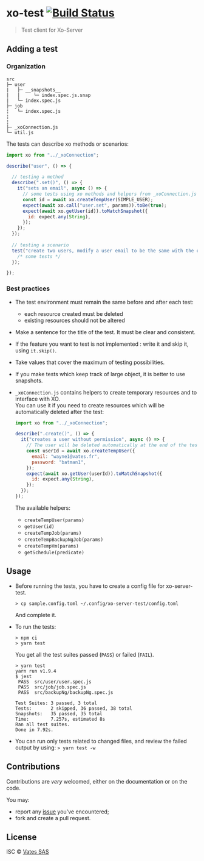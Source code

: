 # xo-test [![Build Status](https://travis-ci.org/vatesfr/xo-test.png?branch=master)](https://travis-ci.org/vatesfr/xo-test)

> Test client for Xo-Server

## Adding a test

### Organization

```
src
├─ user
|   ├─ __snapshots__
|   |     └─ index.spec.js.snap 
|   └─ index.spec.js
├─ job
¦   └─ index.spec.js
¦
¦
├─ _xoConnection.js
└─ util.js
```

The tests can describe xo methods or scenarios:  
```javascript
import xo from "../_xoConnection";

describe("user", () => {

  // testing a method
  describe(".set()", () => {
    it("sets an email", async () => {
      // some tests using xo methods and helpers from _xoConnection.js
      const id = await xo.createTempUser(SIMPLE_USER);
      expect(await xo.call("user.set", params)).toBe(true);
      expect(await xo.getUser(id)).toMatchSnapshot({
        id: expect.any(String),
      });
    });
  });
      
  // testing a scenario
  test("create two users, modify a user email to be the same with the other and fail trying to connect them", () => {
    /* some tests */
  });

});
```

### Best practices

- The test environment must remain the same before and after each test:  
  * each resource created must be deleted  
  * existing resources should not be altered

- Make a sentence for the title of the test. It must be clear and consistent.

- If the feature you want to test is not implemented : write it and skip it, using `it.skip()`.

- Take values ​​that cover the maximum of testing possibilities.

- If you make tests which keep track of large object, it is better to use snapshots.  

- `_xoConnection.js` contains helpers to create temporary resources and to interface with XO.  
  You can use it if you need to create resources which will be automatically deleted after the test:  
  ```javascript
  import xo from "../_xoConnection";

  describe(".create()", () => {
    it("creates a user without permission", async () => {
      // The user will be deleted automatically at the end of the test
      const userId = await xo.createTempUser({
        email: "wayne1@vates.fr",
        password: "batman1",
      });
      expect(await xo.getUser(userId)).toMatchSnapshot({
        id: expect.any(String),
      });
    });
  });
  ```

  The available helpers:  
  * `createTempUser(params)`  
  * `getUser(id)`  
  * `createTempJob(params)`  
  * `createTempBackupNgJob(params)`  
  * `createTempVm(params)`  
  * `getSchedule(predicate)`  

## Usage

- Before running the tests, you have to create a config file for xo-server-test.  
  ```
  > cp sample.config.toml ~/.config/xo-server-test/config.toml
  ```
  And complete it.

- To run the tests:  
  ```
  > npm ci
  > yarn test
  ```

  You get all the test suites passed (`PASS`) or failed (`FAIL`).  
  ```
  > yarn test
  yarn run v1.9.4
  $ jest
   PASS  src/user/user.spec.js
   PASS  src/job/job.spec.js
   PASS  src/backupNg/backupNg.spec.js

  Test Suites: 3 passed, 3 total
  Tests:       2 skipped, 36 passed, 38 total
  Snapshots:   35 passed, 35 total
  Time:        7.257s, estimated 8s
  Ran all test suites.
  Done in 7.92s.
  ```

- You can run only tests related to changed files, and review the failed output by using: `> yarn test -w`

## Contributions

Contributions are *very* welcomed, either on the documentation or on
the code.

You may:

- report any [issue](https://github.com/vatesfr/xo-test/issues)
  you've encountered;
- fork and create a pull request.

## License

ISC © [Vates SAS](http://vates.fr)
